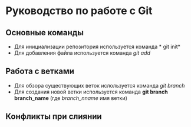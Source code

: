 # Руководство по работе с Git

## Основные команды
* Для инициализации репозитория используется команда * git init*
* Для добавления файла используется команда *git add*
## Работа с ветками
* Для обзора существующих веток ислользуется команда _git branch_
* Для создания новой ветки используется команда **git branch branch_name** (где *branch_nname* имя ветки)
## Конфликты при слиянии